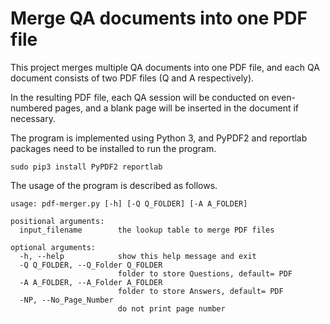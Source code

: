 # Merge QA documents into one PDF file

This project merges multiple QA documents into one PDF file, and each QA document consists of two PDF files (Q and A respectively).

In the resulting PDF file, each QA session will be conducted on even-numbered pages, and a blank page will be inserted in the document if necessary.

The program is implemented using Python 3, and PyPDF2 and reportlab packages need to be installed to run the program.

```
sudo pip3 install PyPDF2 reportlab
```


The usage of the program is described as follows.

```
usage: pdf-merger.py [-h] [-Q Q_FOLDER] [-A A_FOLDER]

positional arguments:
  input_filename        the lookup table to merge PDF files

optional arguments:
  -h, --help            show this help message and exit
  -Q Q_FOLDER, --Q_Folder Q_FOLDER
                        folder to store Questions, default= PDF
  -A A_FOLDER, --A_Folder A_FOLDER
                        folder to store Answers, default= PDF
  -NP, --No_Page_Number
                        do not print page number
```
